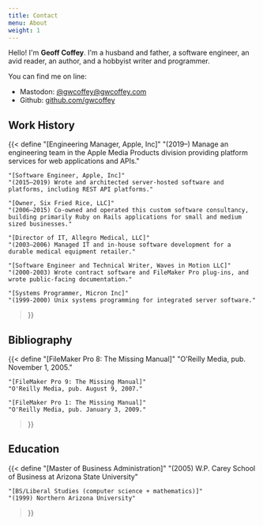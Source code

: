 ```yaml
---
title: Contact
menu: About
weight: 1
---
```


Hello! I'm **Geoff Coffey**. I'm a husband and father, a software engineer, an avid reader, an author, and a hobbyist writer and programmer.

You can find me on line:

* Mastodon: <a rel="me" href="https://bookstodon.com/@gwcoffey">@gwcoffey@gwcoffey.com</a>
* Github: [github.com/gwcoffey](https://github.com/gwcoffey)

## Work History

{{< define
	"[Engineering Manager, Apple, Inc]"
	"(2019–) Manage an engineering team in the Apple Media Products division providing platform services for web applications and APIs."
	
	"[Software Engineer, Apple, Inc]"
	"(2015–2019) Wrote and architected server-hosted software and platforms, including REST API platforms."
	
	"[Owner, Six Fried Rice, LLC]"
	"(2006–2015) Co-owned and operated this custom software consultancy, building primarily Ruby on Rails applications for small and medium sized businesses."
	
	"[Director of IT, Allegro Medical, LLC]"
	"(2003–2006) Managed IT and in-house software development for a durable medical equipment retailer."
	
	"[Software Engineer and Technical Writer, Waves in Motion LLC]"
	"(2000-2003) Wrote contract software and FileMaker Pro plug-ins, and wrote public-facing documentation."
	
	"[Systems Programmer, Micron Inc]"
	"(1999-2000) Unix systems programming for integrated server software."
>}}

## Bibliography

{{< define
	"[FileMaker Pro 8: The Missing Manual]"
	"O'Reilly Media, pub. November 1, 2005."
	
	"[FileMaker Pro 9: The Missing Manual]"
	"O'Reilly Media, pub. August 9, 2007."
	
	"[FileMaker Pro 1: The Missing Manual]"
	"O'Reilly Media, pub. January 3, 2009."
>}}

## Education

{{< define
	"[Master of Business Administration]"
	"(2005) W.P. Carey School of Business at Arizona State University"
	
	"[BS/Liberal Studies (computer science + mathematics)]"
	"(1999) Northern Arizona University"
>}}
